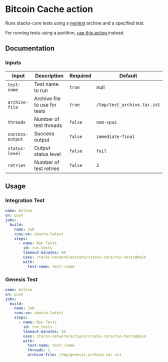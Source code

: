 # Bitcoin Cache action

Runs stacks-core tests using a [nextest](https://nexte.st) archive and a specified test.

For running tests using a partition, [use this action ](./partition/) instead.

## Documentation

### Inputs

| Input | Description | Required | Default |
| ------------------------------- | ----------------------------------------------------- | ------------------------- | ------------------------- |
| `test-name` | Test name to run | `true`| null |
| `archive-file` | Archive file to use for tests | `true` | `/tmp/test_archive.tar.zst` |
| `threads` | Number of test threads | `false` | `num-cpus` |
| `success-output` | Success output | `false` | `immediate-final` |
| `status-level` | Output status level | `false` | `fail` |
| `retries` | Number of test retries | `false`| `2` |

## Usage
### Integration Test
```yaml
name: Action
on: push
jobs:
  build:
    name: Job
    runs-on: ubuntu-latest
    steps:
      - name: Run Tests
        id: run_tests
        timeout-minutes: 30
        uses: stacks-network/actions/stacks-core/run-tests@main
        with:
          test-name: test::name
```

### Genesis Test
```yaml
name: Action
on: push
jobs:
  build:
    name: Job
    runs-on: ubuntu-latest
    steps:
      - name: Run Tests
        id: run_tests
        timeout-minutes: 30
        uses: stacks-network/actions/stacks-core/run-tests@main
        with:
          test-name: test::name
          threads: 1 
          archive-file: /tmp/genesis_archive.tar.zst
```
